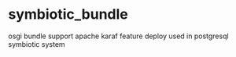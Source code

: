 # symbiotic_bundle
osgi bundle support apache karaf feature deploy used in postgresql symbiotic system
